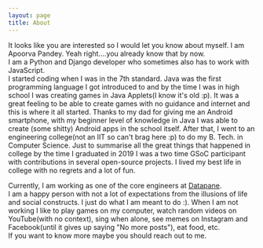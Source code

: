 ```yaml
---
layout: page
title: About
---
```


It looks like you are interested so I would let you know about myself. 
I am Apoorva Pandey. Yeah right....you already know that by now.<br>
I am a Python and Django developer who sometimes also has to work with JavaScript.<br>
I started coding when I was in the 7th standard. 
Java was the first programming language I got introduced to and by the time I was in high school I was creating games in Java Applets(I know it's old :p). It was a great feeling to be able to create games with no guidance and internet and this is where it all started. Thanks to my dad for giving me an Android smartphone, with my beginner level of knowledge in Java I was able to create (some shitty) Android apps in the school itself. 
After that, I went to an engineering college(not an IIT so can't brag here :p) to do my B. Tech. in Computer Science. 
Just to summarise all the great things that happened in college by the time I graduated in 2019 I was a two time GSoC participant with contributions in several open-source projects. 
I lived my best life in college with no regrets and a lot of fun. 

Currently, I am working as one of the core engineers at [Datapane](https://datapane.com).<br>
I am a happy person with not a lot of expectations from the illusions of life and social constructs. I just do what I am meant to do :).
When I am not working I like to play games on my computer, watch random videos on YouTube(with no context), sing when alone, see memes on Instagram and Facebook(until it gives up saying "No more posts"), eat food, etc.<br> 
If you want to know more maybe you should reach out to me.
